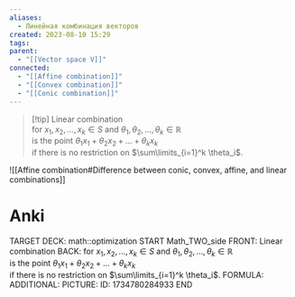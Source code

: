 ```yaml
---
aliases:
  - Линейная комбинация векторов
created: 2023-08-10 15:29
tags: 
parent:
  - "[[Vector space V]]"
connected:
  - "[[Affine combination]]"
  - "[[Convex combination]]"
  - "[[Conic combination]]"
---
```


> [!tip] Linear combination  
for $x_1, x_2, \ldots, x_k \in S$ and $\theta_1, \theta_2, \ldots, \theta_k \in \mathbb{R}$  
is the point $\theta_1 x_1 + \theta_2 x_2 + \ldots + \theta_k x_k$  
if there is no restriction on $\sum\limits_{i=1}^k \theta_i$.


![[Affine combination#Difference between conic, convex, affine, and linear combinations]]


# Anki
TARGET DECK: math::optimization
START
Math_TWO_side
FRONT: Linear combination
BACK: for $x_1, x_2, \ldots, x_k \in S$ and $\theta_1, \theta_2, \ldots, \theta_k \in \mathbb{R}$  
is the point $\theta_1 x_1 + \theta_2 x_2 + \ldots + \theta_k x_k$  
if there is no restriction on $\sum\limits_{i=1}^k \theta_i$.
FORMULA: 
ADDITIONAL:
PICTURE:
ID: 1734780284933
END



